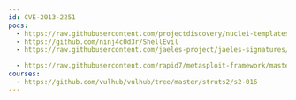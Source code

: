 ```yaml
---
id: CVE-2013-2251
pocs:
  - https://raw.githubusercontent.com/projectdiscovery/nuclei-templates/master/cves/2013/CVE-2013-2251.yaml
  - https://github.com/ninj4c0d3r/ShellEvil
  - https://raw.githubusercontent.com/jaeles-project/jaeles-signatures/master/cves/apache-struts-rce-cve-2013-2251.yaml

  - https://raw.githubusercontent.com/rapid7/metasploit-framework/master/modules/exploits/multi/http/struts_default_action_mapper.rb
courses:
  - https://github.com/vulhub/vulhub/tree/master/struts2/s2-016
---
```

